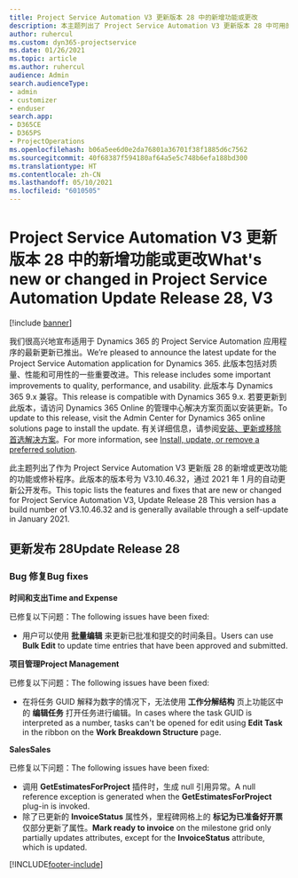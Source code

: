 ```yaml
---
title: Project Service Automation V3 更新版本 28 中的新增功能或更改
description: 本主题列出了 Project Service Automation V3 更新版本 28 中可用的功能和修复。
author: ruhercul
ms.custom: dyn365-projectservice
ms.date: 01/26/2021
ms.topic: article
ms.author: ruhercul
audience: Admin
search.audienceType:
- admin
- customizer
- enduser
search.app:
- D365CE
- D365PS
- ProjectOperations
ms.openlocfilehash: b06a5ee6d0e2da76801a36701f38f1885d6c7562
ms.sourcegitcommit: 40f68387f594180af64a5e5c748b6efa188bd300
ms.translationtype: HT
ms.contentlocale: zh-CN
ms.lasthandoff: 05/10/2021
ms.locfileid: "6010505"
---
```

# <a name="whats-new-or-changed-in-project-service-automation-update-release-28-v3"></a><span data-ttu-id="0548f-103">Project Service Automation V3 更新版本 28 中的新增功能或更改</span><span class="sxs-lookup"><span data-stu-id="0548f-103">What's new or changed in Project Service Automation Update Release 28, V3</span></span>

[!include [banner](../includes/psa-now-project-operations.md)]

<span data-ttu-id="0548f-104">我们很高兴地宣布适用于 Dynamics 365 的 Project Service Automation 应用程序的最新更新已推出。</span><span class="sxs-lookup"><span data-stu-id="0548f-104">We’re pleased to announce the latest update for the Project Service Automation application for Dynamics 365.</span></span> <span data-ttu-id="0548f-105">此版本包括对质量、性能和可用性的一些重要改进。</span><span class="sxs-lookup"><span data-stu-id="0548f-105">This release includes some important improvements to quality, performance, and usability.</span></span> <span data-ttu-id="0548f-106">此版本与 Dynamics 365 9.x 兼容。</span><span class="sxs-lookup"><span data-stu-id="0548f-106">This release is compatible with Dynamics 365 9.x.</span></span> <span data-ttu-id="0548f-107">若要更新到此版本，请访问 Dynamics 365 Online 的管理中心解决方案页面以安装更新。</span><span class="sxs-lookup"><span data-stu-id="0548f-107">To update to this release, visit the Admin Center for Dynamics 365 online solutions page to install the update.</span></span> <span data-ttu-id="0548f-108">有关详细信息，请参阅[安装、更新或移除首选解决方案](/power-platform/admin/install-remove-preferred-solution)。</span><span class="sxs-lookup"><span data-stu-id="0548f-108">For more information, see [Install, update, or remove a preferred solution](/power-platform/admin/install-remove-preferred-solution).</span></span>

<span data-ttu-id="0548f-109">此主题列出了作为 Project Service Automation V3 更新版 28 的新增或更改功能的功能或修补程序。此版本的版本号为 V3.10.46.32，通过 2021 年 1 月的自动更新公开发布。</span><span class="sxs-lookup"><span data-stu-id="0548f-109">This topic lists the features and fixes that are new or changed for Project Service Automation V3, Update Release 28 This version has a build number of V3.10.46.32 and is generally available through a self-update in January 2021.</span></span>

## <a name="update-release-28"></a><span data-ttu-id="0548f-110">更新发布 28</span><span class="sxs-lookup"><span data-stu-id="0548f-110">Update Release 28</span></span>

### <a name="bug-fixes"></a><span data-ttu-id="0548f-111">Bug 修复</span><span class="sxs-lookup"><span data-stu-id="0548f-111">Bug fixes</span></span>

<span data-ttu-id="0548f-112">**时间和支出**</span><span class="sxs-lookup"><span data-stu-id="0548f-112">**Time and Expense**</span></span>

<span data-ttu-id="0548f-113">已修复以下问题：</span><span class="sxs-lookup"><span data-stu-id="0548f-113">The following issues have been fixed:</span></span>

- <span data-ttu-id="0548f-114">用户可以使用 **批量编辑** 来更新已批准和提交的时间条目。</span><span class="sxs-lookup"><span data-stu-id="0548f-114">Users can use **Bulk Edit** to update time entries that have been approved and submitted.</span></span>

<span data-ttu-id="0548f-115">**项目管理**</span><span class="sxs-lookup"><span data-stu-id="0548f-115">**Project Management**</span></span>

<span data-ttu-id="0548f-116">已修复以下问题：</span><span class="sxs-lookup"><span data-stu-id="0548f-116">The following issues have been fixed:</span></span>

- <span data-ttu-id="0548f-117">在将任务 GUID 解释为数字的情况下，无法使用 **工作分解结构** 页上功能区中的 **编辑任务** 打开任务进行编辑。</span><span class="sxs-lookup"><span data-stu-id="0548f-117">In cases where the task GUID is interpreted as a number, tasks can't be opened for edit using **Edit Task** in the ribbon on the **Work Breakdown Structure** page.</span></span>

<span data-ttu-id="0548f-118">**Sales**</span><span class="sxs-lookup"><span data-stu-id="0548f-118">**Sales**</span></span>

<span data-ttu-id="0548f-119">已修复以下问题：</span><span class="sxs-lookup"><span data-stu-id="0548f-119">The following issues have been fixed:</span></span>

- <span data-ttu-id="0548f-120">调用 **GetEstimatesForProject** 插件时，生成 null 引用异常。</span><span class="sxs-lookup"><span data-stu-id="0548f-120">A null reference exception is generated when the **GetEstimatesForProject** plug-in is invoked.</span></span>
- <span data-ttu-id="0548f-121">除了已更新的 **InvoiceStatus** 属性外，里程碑网格上的 **标记为已准备好开票** 仅部分更新了属性。</span><span class="sxs-lookup"><span data-stu-id="0548f-121">**Mark ready to invoice** on the milestone grid only partially updates attributes, except for the **InvoiceStatus** attribute, which is updated.</span></span>



[!INCLUDE[footer-include](../includes/footer-banner.md)]